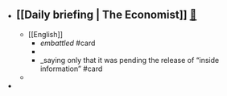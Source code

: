 - [[Daily briefing | The Economist]]   [🔗](https://www.economist.com/espresso?itm\_source=parsely-api)
	-
	- [[English]]
		- _embattled_ #card
		-
		- _saying only that it was pending the release of “inside information” #card
	-
-